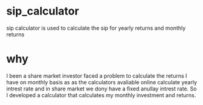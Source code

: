 # sip_calculator
sip calculator is used to calculate the sip for yearly returns and monthly returns

# why 
I been a share market investor faced a problem to  calculate the returns I have on monthly basis as as the calculators avaliable online calculate yearly intrest rate and in share market we dony have a fixed anullay intrest rate. So I developed a calculator that calculates my monthly investment and returns. 
